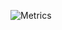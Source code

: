 ![Metrics](https://metrics.lecoq.io/Skyslycer?template=classic&languages=1&lines=1&projects=1&skyline=1&contributors=1&languages.limit=8&languages.sections=most-used&languages.colors=github&languages.threshold=0%25&languages.indepth=false&languages.recent.load=300&languages.recent.days=14&contributors.head=master&contributors.ignored=github-actions%5Bbot%5D%2C%20dependabot%5Bbot%5D%2C%20dependabot-preview%5Bbot%5D&contributors.contributions=false&projects.limit=4&projects.descriptions=false&skyline.year=current-year&skyline.frames=60&skyline.quality=0.5&skyline.compatibility=false&config.timezone=Europe%2FBerlin)

<!--
**Skyslycer/Skyslycer** is a ✨ _special_ ✨ repository because its `README.md` (this file) appears on your GitHub profile.

Here are some ideas to get you started:

- 🔭 I’m currently working on ...
- 🌱 I’m currently learning ...
- 👯 I’m looking to collaborate on ...
- 🤔 I’m looking for help with ...
- 💬 Ask me about ...
- 📫 How to reach me: ...
- 😄 Pronouns: ...
- ⚡ Fun fact: ...
-->
